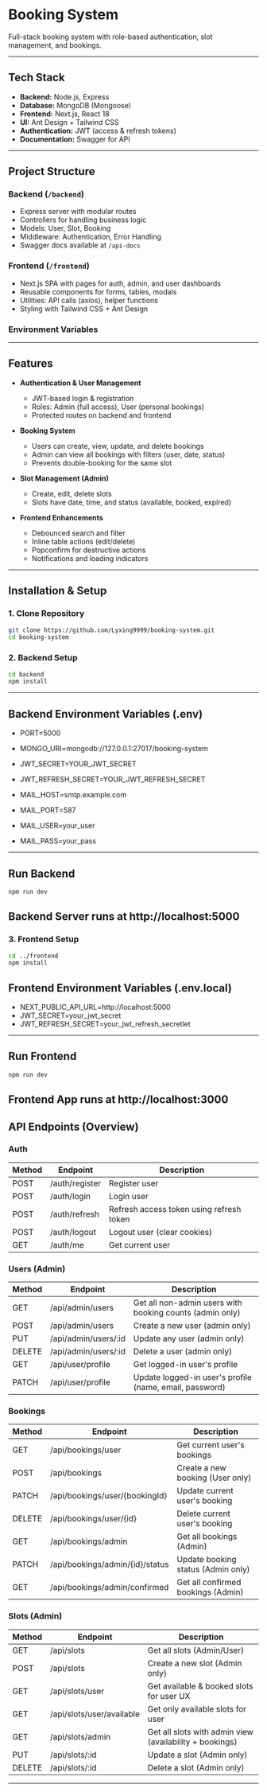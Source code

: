 # Booking System

Full-stack booking system with role-based authentication, slot management, and bookings.

---

## Tech Stack

- **Backend:** Node.js, Express
- **Database:** MongoDB (Mongoose)
- **Frontend:** Next.js, React 18
- **UI:** Ant Design + Tailwind CSS
- **Authentication:** JWT (access & refresh tokens)
- **Documentation:** Swagger for API

---

## Project Structure

### Backend (`/backend`)

- Express server with modular routes
- Controllers for handling business logic
- Models: User, Slot, Booking
- Middleware: Authentication, Error Handling
- Swagger docs available at `/api-docs`

### Frontend (`/frontend`)

- Next.js SPA with pages for auth, admin, and user dashboards
- Reusable components for forms, tables, modals
- Utilities: API calls (axios), helper functions
- Styling with Tailwind CSS + Ant Design

### Environment Variables

---

## Features

- **Authentication & User Management**

  - JWT-based login & registration
  - Roles: Admin (full access), User (personal bookings)
  - Protected routes on backend and frontend

- **Booking System**

  - Users can create, view, update, and delete bookings
  - Admin can view all bookings with filters (user, date, status)
  - Prevents double-booking for the same slot

- **Slot Management (Admin)**

  - Create, edit, delete slots
  - Slots have date, time, and status (available, booked, expired)

- **Frontend Enhancements**
  - Debounced search and filter
  - Inline table actions (edit/delete)
  - Popconfirm for destructive actions
  - Notifications and loading indicators

---

## Installation & Setup

### 1. Clone Repository

```bash
git clone https://github.com/Lyxing9999/booking-system.git
cd booking-system
```

### 2. Backend Setup

```bash
cd backend
npm install
```

---
## Backend Environment Variables (.env)

  - PORT=5000
  - MONGO_URI=mongodb://127.0.0.1:27017/booking-system

  - JWT_SECRET=YOUR_JWT_SECRET
  - JWT_REFRESH_SECRET=YOUR_JWT_REFRESH_SECRET

  - MAIL_HOST=smtp.example.com
  - MAIL_PORT=587
  - MAIL_USER=your_user
  - MAIL_PASS=your_pass


---
## Run Backend

```bash
npm run dev
```

## Backend Server runs at http://localhost:5000

### 3. Frontend Setup

```bash
cd ../frontend
npm install
```

## Frontend Environment Variables (.env.local)

  - NEXT_PUBLIC_API_URL=http://localhost:5000
  - JWT_SECRET=your_jwt_secret
  - JWT_REFRESH_SECRET=your_jwt_refresh_secretlet

---
## Run Frontend

```bash
npm run dev
```

## Frontend App runs at http://localhost:3000

## API Endpoints (Overview)

### Auth

| Method | Endpoint       | Description                              |
| ------ | -------------- | ---------------------------------------- |
| POST   | /auth/register | Register user                            |
| POST   | /auth/login    | Login user                               |
| POST   | /auth/refresh  | Refresh access token using refresh token |
| POST   | /auth/logout   | Logout user (clear cookies)              |
| GET    | /auth/me       | Get current user                         |

### Users (Admin)

| Method | Endpoint             | Description                                              |
| ------ | -------------------- | -------------------------------------------------------- |
| GET    | /api/admin/users     | Get all non-admin users with booking counts (admin only) |
| POST   | /api/admin/users     | Create a new user (admin only)                           |
| PUT    | /api/admin/users/:id | Update any user (admin only)                             |
| DELETE | /api/admin/users/:id | Delete a user (admin only)                               |
| GET    | /api/user/profile    | Get logged-in user's profile                             |
| PATCH  | /api/user/profile    | Update logged-in user's profile (name, email, password)  |

### Bookings

| Method | Endpoint                        | Description                        |
| ------ | ------------------------------- | ---------------------------------- |
| GET    | /api/bookings/user              | Get current user's bookings        |
| POST   | /api/bookings                   | Create a new booking (User only)   |
| PATCH  | /api/bookings/user/{bookingId}  | Update current user's booking      |
| DELETE | /api/bookings/user/{id}         | Delete current user's booking      |
| GET    | /api/bookings/admin             | Get all bookings (Admin)           |
| PATCH  | /api/bookings/admin/{id}/status | Update booking status (Admin only) |
| GET    | /api/bookings/admin/confirmed   | Get all confirmed bookings (Admin) |

### Slots (Admin)

| Method | Endpoint                  | Description                                             |
| ------ | ------------------------- | ------------------------------------------------------- |
| GET    | /api/slots                | Get all slots (Admin/User)                              |
| POST   | /api/slots                | Create a new slot (Admin only)                          |
| GET    | /api/slots/user           | Get available & booked slots for user UX                |
| GET    | /api/slots/user/available | Get only available slots for user                       |
| GET    | /api/slots/admin          | Get all slots with admin view (availability + bookings) |
| PUT    | /api/slots/:id            | Update a slot (Admin only)                              |
| DELETE | /api/slots/:id            | Delete a slot (Admin only)                              |

---
